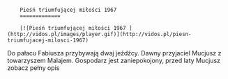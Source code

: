 
        Pieśń triumfującej miłości 1967 
        =============
        
        [![Pieśń triumfującej miłości 1967 ](http://vidos.pl/images/player.gif)](http://vidos.pl/piesn-triumfujacej-milosci-1967)
        
        
 Do pałacu Fabiusza przybywają dwaj jeźdźcy. Dawny przyjaciel Mucjusz z towarzyszem Malajem. Gospodarz jest zaniepokojony, przed laty Mucjusz zobacz pełny opis
    